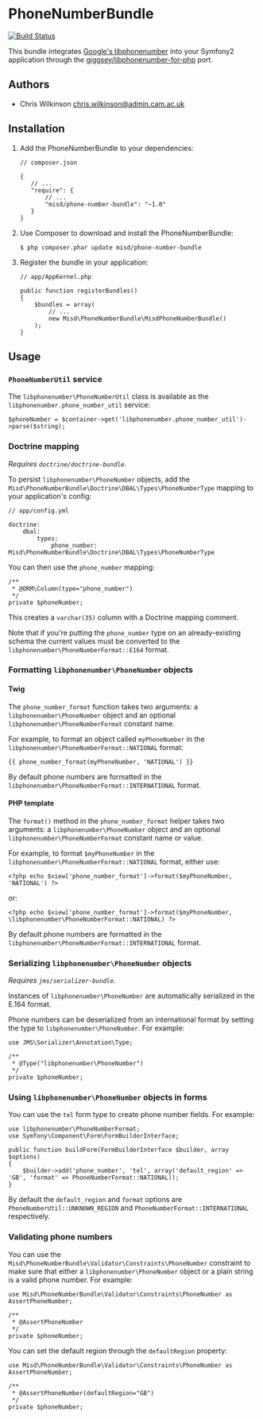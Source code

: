 PhoneNumberBundle
=================

[![Build Status](https://travis-ci.org/misd-service-development/phone-number-bundle.png?branch=master)](https://travis-ci.org/misd-service-development/phone-number-bundle)

This bundle integrates [Google's libphonenumber](https://github.com/googlei18n/libphonenumber) into your Symfony2 application through the [giggsey/libphonenumber-for-php](https://github.com/giggsey/libphonenumber-for-php) port.

Authors
-------

* Chris Wilkinson <chris.wilkinson@admin.cam.ac.uk>

Installation
------------

 1. Add the PhoneNumberBundle to your dependencies:

        // composer.json

        {
           // ...
           "require": {
               // ...
               "misd/phone-number-bundle": "~1.0"
           }
        }

 2. Use Composer to download and install the PhoneNumberBundle:

        $ php composer.phar update misd/phone-number-bundle

 3. Register the bundle in your application:

        // app/AppKernel.php

        public function registerBundles()
        {
            $bundles = array(
                // ...
                new Misd\PhoneNumberBundle\MisdPhoneNumberBundle()
            );
        }

Usage
-----

### `PhoneNumberUtil` service

The `libphonenumber\PhoneNumberUtil` class is available as the `libphonenumber.phone_number_util` service:

    $phoneNumber = $container->get('libphonenumber.phone_number_util')->parse($string);

### Doctrine mapping

*Requires `doctrine/doctrine-bundle`.*

To persist `libphonenumber\PhoneNumber` objects, add the `Misd\PhoneNumberBundle\Doctrine\DBAL\Types\PhoneNumberType` mapping to your application's config:

    // app/config.yml

    doctrine:
        dbal:
            types:
                phone_number: Misd\PhoneNumberBundle\Doctrine\DBAL\Types\PhoneNumberType

You can then use the `phone_number` mapping:

    /**
     * @ORM\Column(type="phone_number")
     */
    private $phoneNumber;

This creates a `varchar(35)` column with a Doctrine mapping comment.

Note that if you're putting the `phone_number` type on an already-existing schema the current values must be converted to the `libphonenumber\PhoneNumberFormat::E164` format.

### Formatting `libphonenumber\PhoneNumber` objects

#### Twig

The `phone_number_format` function takes two arguments: a `libphonenumber\PhoneNumber` object and an optional `libphonenumber\PhoneNumberFormat` constant name.

For example, to format an object called `myPhoneNumber` in the `libphonenumber\PhoneNumberFormat::NATIONAL` format:

    {{ phone_number_format(myPhoneNumber, 'NATIONAL') }}

By default phone numbers are formatted in the `libphonenumber\PhoneNumberFormat::INTERNATIONAL` format.

#### PHP template

The `format()` method in the `phone_number_format` helper takes two arguments: a `libphonenumber\PhoneNumber` object and an optional `libphonenumber\PhoneNumberFormat` constant name or value.

For example, to format `$myPhoneNumber` in the `libphonenumber\PhoneNumberFormat::NATIONAL` format, either use:

    <?php echo $view['phone_number_format']->format($myPhoneNumber, 'NATIONAL') ?>

or:

    <?php echo $view['phone_number_format']->format($myPhoneNumber, \libphonenumber\PhoneNumberFormat::NATIONAL) ?>

By default phone numbers are formatted in the `libphonenumber\PhoneNumberFormat::INTERNATIONAL` format.

### Serializing `libphonenumber\PhoneNumber` objects

*Requires `jms/serializer-bundle`.*

Instances of `libphonenumber\PhoneNumber` are automatically serialized in the E.164 format.

Phone numbers can be deserialized from an international format by setting the type to `libphonenumber\PhoneNumber`. For example:

    use JMS\Serializer\Annotation\Type;

    /**
     * @Type("libphonenumber\PhoneNumber")
     */
    private $phoneNumber;

### Using `libphonenumber\PhoneNumber` objects in forms

You can use the `tel` form type to create phone number fields. For example:

    use libphonenumber\PhoneNumberFormat;
    use Symfony\Component\Form\FormBuilderInterface;

    public function buildForm(FormBuilderInterface $builder, array $options)
    {
        $builder->add('phone_number', 'tel', array('default_region' => 'GB', 'format' => PhoneNumberFormat::NATIONAL));
    }

By default the `default_region` and `format` options are `PhoneNumberUtil::UNKNOWN_REGION` and `PhoneNumberFormat::INTERNATIONAL` respectively.

### Validating phone numbers

You can use the `Misd\PhoneNumberBundle\Validator\Constraints\PhoneNumber` constraint to make sure that either a `libphonenumber\PhoneNumber` object or a plain string is a valid phone number. For example:

    use Misd\PhoneNumberBundle\Validator\Constraints\PhoneNumber as AssertPhoneNumber;

    /**
     * @AssertPhoneNumber
     */
    private $phoneNumber;

You can set the default region through the `defaultRegion` property:

    use Misd\PhoneNumberBundle\Validator\Constraints\PhoneNumber as AssertPhoneNumber;

    /**
     * @AssertPhoneNumber(defaultRegion="GB")
     */
    private $phoneNumber;
